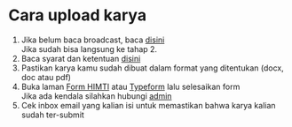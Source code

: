 # Cara upload karya

1. Jika belum baca broadcast, baca [disini](https://himtiuinjkt.or.id/)\
   Jika sudah bisa langsung ke tahap 2.
2. Baca syarat dan ketentuan [disini](https://himtiuinjkt.or.id/)
3. Pastikan karya kamu sudah dibuat dalam format yang ditentukan (docx, doc atau pdf)
4. Buka laman [Form HIMTI](https://himtiuinjkt.or.id/blog/formulir/735/#) atau [Typeform](https://himtiblog.typeform.com/to/KdaC1fdL) lalu selesaikan form\
   Jika ada kendala silahkan hubungi [admin](https://wa.me/6289638065793)
6. Cek inbox email yang kalian isi untuk memastikan bahwa karya kalian sudah ter-submit
